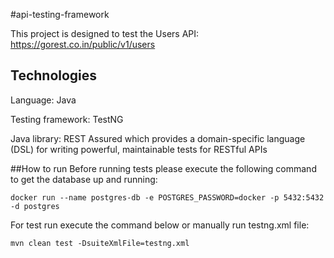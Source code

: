 #api-testing-framework

This project is designed to test the Users API:  
https://gorest.co.in/public/v1/users

## Technologies

Language: Java

Testing framework: TestNG

Java library: REST Assured which provides a domain-specific language (DSL) for writing powerful, maintainable tests for RESTful APIs

##How to run
Before running tests please execute the following command to get the database up and running:

```
docker run --name postgres-db -e POSTGRES_PASSWORD=docker -p 5432:5432 -d postgres
```

For test run execute the command below or manually run testng.xml file:
```
mvn clean test -DsuiteXmlFile=testng.xml
```